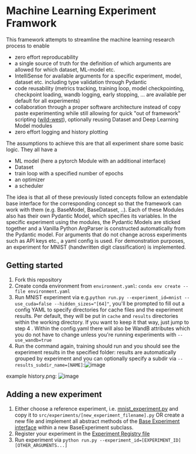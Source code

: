 # Machine Learning Experiment Framwork
This framework attempts to streamline the machine learning research process to enable
- zero effort reproducability
- a single source of truth for the definition of which arguments are allowed for which dataset, ML-model etc. 
- IntelliSense for available arguments for a specific experiment, model, dataset etc. including type validation through Pydantic
- code reusability (metrics tracking, training loop, model checkpointing, checkpoint loading, wandb logging, early stopping, ... are available per default for all experiments)
- collaboration through a proper software architecture instead of copy paste experimenting while still allowing for quick "out of framework" scripting ([wild-west](.src/wild-west)), optionally reusing Dataset and Deep Learning Model modules
- zero effort logging and history plotting

The assumptions to achieve this are that all experiment share some basic logic. 
They all have a 
- ML model (here a pytorch Module with an additional interface)
- Dataset
- train loop with a specified number of epochs
- an optimizer
- a scheduler

The idea is that all of these previously listed concepts follow an extendable base interface for the corresponding concept so that the framework can work with them (e.g. BaseModel, BaseDataset, ..).
Each of these Modules also has their own Pydantic Model, which specifies its variables. In the specific experiment using the modules, the Pydantic Models are sticked together and a Vanilla Python ArgParser is constructed automatically from the Pydantic model.
For arguments that do not change across experiments such as API keys etc., a yaml config is used.
For demonstration purposes, an experiment for MNIST (handwritten digit classification) is implemented.

## Getting started
1. Fork this repository
2. Create conda environment from `environment.yaml`: `conda env create --file environment.yaml`
3. Run MNIST experiment via e.g.`python run.py --experiment_id=mnist --use_cuda=false --hidden_sizes="[64]"`, you'll be prompted to fill out a config YAML to specify directories for cache files and the experiment results. Per default, they will be put in `cache` and `results` directories within the working directory. If you want to keep it that way, just jump to step 4 . Within the config.yaml there will also be WandB attributes which you do not have to change unless you're running experiments with `--use_wandb=true`
4. Run the command again, training should run and you should see the experiment results in the specified folder: results are automatically grouped by experiment and you can optionally specify a subdir via `--results_subdir_name=[NAME]`:![image](https://github.com/user-attachments/assets/b2b9a8ca-320a-4d9c-9717-8af80ad6af4b)

example history.png: ![image](https://github.com/user-attachments/assets/a0fedc78-c960-4a7e-a9bf-2878e947e336)


## Adding a new experiment
1. Either choose a reference experiment, i.e. [mnist_experiment.py](src/experiments/mnist_experiment.py) and copy it to `src/experiments/[new_experiment_filename].py` OR create a new file and implement all abstract methods of the [Base Experiment interface](src/experiments/base_experiment.py) within a new BaseExperiment subclass.  
2. Register your experiment in the [Experiment Registry file](src/args/experiment_registry.py)
3. Run experiment via `python run.py --experiment_id=[EXPERIMENT_ID] [OTHER_ARGUMENTS...]`
